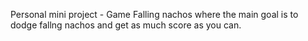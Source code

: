 Personal mini project - Game Falling nachos where the main goal is to dodge fallng nachos and get as much score as you can.
